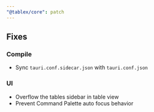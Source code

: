 ```yaml
---
"@tablex/core": patch
---
```


## Fixes

### Compile

- Sync `tauri.conf.sidecar.json` with `tauri.conf.json`

### UI

- Overflow the tables sidebar in table view
- Prevent Command Palette auto focus behavior
